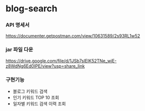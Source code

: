 # blog-search

### API 명세서
https://documenter.getpostman.com/view/10631589/2s93RL1w52

### jar 파일 다운
https://drive.google.com/file/d/1JSb7slEIK52TNe_wjE-z8WdNg6Ed0IPE/view?usp=share_link

### 구현기능
* 블로그 키워드 검색
* 인기 키워드 TOP 10 조회
* 일자별 키워드 검색 이력 조회
